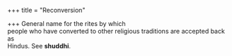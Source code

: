 +++
title = "Reconversion"

+++
General name for the rites by which  
people who have converted to other religious traditions are accepted back as  
Hindus. See **shuddhi**.